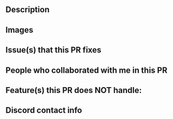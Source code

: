 <!--- Provide a general summary of your changes in the Title above -->

## Description
<!--- Describe your changes in detail -->

## Images
<!-- Please provide with relevant GIFs or images to make it easier for reviewers to accept your PR quicker.-->
<!-- If it doesn't apply, feel free to remove this section. -->

## Issue(s) that this PR fixes
<!-- Format: "Fixes #2345, fixes #4523, fixes #2222." -->
<!-- If it doesn't apply, feel free to remove this section. -->

## **People who collaborated with me in this PR**
<!-- Please credit everyone else that contributed to this PR, be it code and/or assets. -->
<!-- Use their GitHub tag if they have one. -->
<!-- If it doesn't apply, feel free to remove this section. -->

## Feature(s) this PR does NOT handle:
<!-- If your PR contains any unfinished features that are not considered merge-blocking, please list them here for clarity so no one can forget. -->
<!-- If it doesn't apply, feel free to remove this section. -->

## **Discord contact info**
<!--- Formatted as username (e.g. Lunos) or username#numbers (e.g. Lunos#4026) -->
<!--- Contributors must join https://discord.gg/6CzjAG6GZk -->
